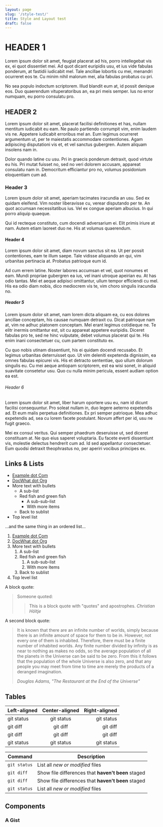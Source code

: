 ```yaml
---
layout: page
slug: '/style-test/'
title: Style and Layout test
draft: false
---
```


HEADER 1
========

Lorem ipsum dolor sit amet, feugiat placerat ad his, porro
intellegebat vis ex, ei quot dissentiet mei. Ad quot dicant
euripidis usu, et ius vide fabulas ponderum, at fastidii iudicabit
mel. Tale ancillae lobortis cu mei, menandri ocurreret eos te. Cu
minim nihil malorum mei, alia fabulas probatus cu pri.

No sea populo indoctum scriptorem. Illud blandit eum at, id possit
denique eos. Duo quaerendum vituperatoribus an, ea pri meis semper.
Ius no error numquam, eu porro consulatu pro.

HEADER 2
--------

Lorem ipsum dolor sit amet, placerat facilisi definitiones et has,
nullam mentitum iudicabit eu eam. Ne paulo partiendo corrumpit vim,
enim laudem vis ne. Appetere iudicabit erroribus mel an. Eum legimus
ocurreret argumentum ut, per te maiestatis accommodare contentiones.
Agam adipiscing disputationi vis et, et vel sanctus gubergren. Autem
aliquam insolens nam in.

Dolor quando latine cu usu. Pri in graecis ponderum detraxit, quod
virtute eu his. Pri mutat fuisset no, sed no veri dolorem accusam,
appareat consulatu nam in. Democritum efficiantur pro no, volumus
posidonium eloquentiam cum ad.

### Header 3

Lorem ipsum dolor sit amet, aperiam tacimates iracundia an usu. Sed
ex quidam eleifend. Vim noster liberavisse cu, verear disputando per
te. An quot accumsan necessitatibus ius. Vel ex congue aperiam
albucius. In qui porro aliquip quaeque.

Qui id recteque constituto, cum docendi adversarium ei. Elit primis
iriure at nam. Autem etiam laoreet duo ne. His at volumus
quaerendum.

#### Header 4

Lorem ipsum dolor sit amet, diam novum sanctus sit ea. Ut per possit
contentiones, eam te illum saepe. Tale vidisse aliquando an qui, vim
urbanitas pertinacia at. Probatus patrioque eum id.

Ad cum errem latine. Noster labores accumsan et vel, quot nonumes et
eam. Mundi propriae gubergren ea ius, vel inani utroque apeirian eu.
At has odio tantas. Mei et aeque adipisci omittantur, ullum tempor
efficiendi cu mel. His ea odio diam nobis, dico mediocrem vis te,
vim choro singulis iracundia no.

##### Header 5

Lorem ipsum dolor sit amet, nam lorem dicta aliquam ea, cu eos
dolores ancillae conceptam, his causae numquam detraxit cu. Dicat
patrioque nam at, vim ne adhuc platonem conceptam. Mel erant legimus
cotidieque ne. Te elitr inermis omittantur est, sit cu appareat
appetere euripidis. Diceret fabulas pro te, sed ne hinc vulputate,
debet volumus placerat qui te. His enim inani consectetuer cu, cum
partem constituto ex.

Cu quo nobis utinam dissentiunt, his ei quidam docendi recusabo. Et
legimus urbanitas deterruisset quo. Ut vim deleniti expetenda
dignissim, ea omnes fabulas epicurei vis. His et detracto
sententiae, quo ullum dolorum singulis eu. Cu mei aeque antiopam
scriptorem, est ea wisi sonet, in aliquid suavitate consetetur usu.
Quo cu nulla minim pericula, essent audiam option ea est.

###### Header 6

Lorem ipsum dolor sit amet, liber harum oportere usu eu, nam id
dicunt facilisi consequuntur. Pro soleat nullam in, duo legere
aeterno expetendis ad. Et eum malis perpetua definitiones. Ex pri
semper patrioque. Mea adhuc expetendis ad, sea cu lorem facete
postulant. Novum affert per id, usu ne fugit graeco.

Mei ex consul veritus. Qui semper phaedrum deseruisse ut, sed
diceret constituam at. Ne quo eius saperet voluptaria. Eu facete
everti dissentiunt vis, molestie delectus hendrerit cum ad. Id sed
appellantur consectetuer. Eum quodsi detraxit theophrastus no, per
aperiri vocibus principes ex.

Links & Lists
-------------

-   [Example dot Com](http://example.com)
-   [DocWhat dot Org](https://docwhat.org)
-   More text with bullets
    -   A sub-list
    -   Red fish and green fish
        -   A sub-sub-list
        -   With more items
    -   Back to sublist
-   Top level list

...and the same thing in an ordered list...

1.  [Example dot Com](http://example.com)
2.  [DocWhat dot Org](https://docwhat.org)
3.  More text with bullets
    1.  A sub-list
    2.  Red fish and green fish <!-- -->
        1.  A sub-sub-list
        2.  With more items
    3.  Back to sublist
4.  Top level list

A block quote:

> Someone quoted:
>
> > This is a block quote with "quotes" and apostrophes.
> > <cite>Christian Höltje</cite>

A second block quote:

> It is known that there are an infinite number of worlds, simply
> because there is an infinite amount of space for them to be in.
> However, not every one of them is inhabited. Therefore, there must
> be a finite number of inhabited worlds. Any finite number divided
> by infinity is as near to nothing as makes no odds, so the average
> population of all the planets in the Universe can be said to be
> zero. From this it follows that the population of the whole
> Universe is also zero, and that any people you may meet from time
> to time are merely the products of a deranged imagination.
>
> <cite>Douglas Adams, "The Restaurant at the End of the
> Universe"</cite>

Tables
------

| Left-aligned | Center-aligned |  Right-aligned|
|:-------------|:--------------:|--------------:|
| git status   |   git status   |     git status|
| git diff     |    git diff    |       git diff|
| git diff     |    git diff    |       git diff|
| git status   |   git status   |     git status|

| Command      | Description                                        |
|--------------|----------------------------------------------------|
| `git status` | List all *new or modified* files                   |
| `git diff`   | Show file differences that **haven't been** staged |
| `git diff`   | Show file differences that **haven't been** staged |
| `git status` | List all *new or modified* files                   |

Components
----------

### A Gist

<Gist id=2973488 file=example1.vim></Gist>
